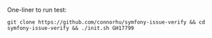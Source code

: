 One-liner to run test:

```
git clone https://github.com/connorhu/symfony-issue-verify && cd symfony-issue-verify && ./init.sh GH17799
```

